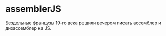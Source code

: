 # assemblerJS

Бездельные французы 19-го века решили вечером писать ассемблер и дизассемблер на JS.
